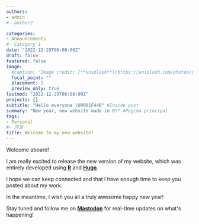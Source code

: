 ```yaml
---
authors:
- admin
#- author2

categories:
- Announcements
#- Category 1
date: "2022-12-29T00:00:00Z"
draft: false
featured: false
image:
  #caption: 'Image credit: [**Unsplash**](https://unsplash.com/photos/CpkOjOcXdUY)'
  focal_point: ""
  placement: 2
  preview_only: true
lastmod: "2022-12-29T00:00:00Z"
projects: []
subtitle: "Hello everyone \U0001F44B" #Inside post
summary: "New year, new website made in R!" #Pagina principal
tags:
- Personal
#- 开源
title: Welcome to my new website!
---
```

Welcome aboard!

I am really excited to release the new version of my website, which was entirely developed using **[R](https://www.r-project.org/)** and **[Hugo](https://gohugo.io/)**.

I hope we can keep connected and that I have enough time to keep you posted about my work.

In the meantime, I wish you all a truly awesome happy new year!

Stay tuned and follow me on **[Mastodon](https://metalhead.club/@DrHalleyPontes)** for real-time updates on what's happening!